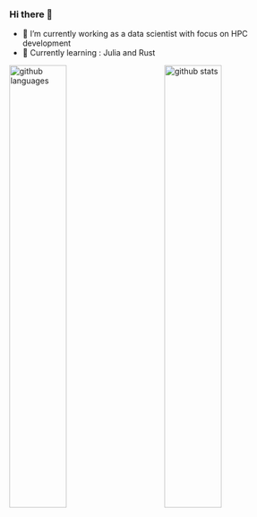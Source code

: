 ### Hi there 👋

- 🔭 I’m currently working as a data scientist with focus on HPC development
- 🌱 Currently learning : Julia and Rust

<img src="https://github-readme-stats.vercel.app/api?username=MartinMikkelsen&show_icons=true&theme=transparent" alt="github stats" width="45%" align="right"/>
<img src="https://github-readme-stats.vercel.app/api/top-langs/?username=MartinMikkelsen&show_icons=true&theme=transparent&layout=compact" alt="github languages" width="45%"/>

